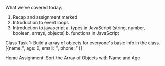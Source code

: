 What we've covered today. 

1. Recap and assignment marked
2. Introduction to event loops 
3. Introduction to javascript
    a. types in JavaScript (string, number, boolean, arrays, objects)
    b. functions in JavaScript

Class Task 1: Build a array of objects for everyone's basic info in the class. 
[{name:'', age: 0, email: '', phone: ''}]

Home Assignment: Sort the Array of Objects with Name and Age


